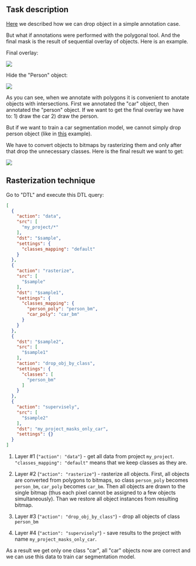 ## Task description

[Here](../drop-classes-simple/drop-classes-simple.md) we described how we can drop object in a simple annotation case.

But what if annotations were performed with the polygonal tool. And the final mask is the result of sequential overlay of objects. Here is an example. 

Final overlay:

![](01.jpg)

Hide the "Person" object:

![](02.jpg)

As you can see, when we annotate with polygons it is convenient to anotate objects with intersections. First we annotated the "car" object, then annotated the "person" object. If we want to get the final overlay we have to: 1) draw the car 2) draw the person.  

But if we want to train a car segmentation model, we cannot simply drop person object (like in [this](../drop-classes-simple/drop-classes-simple.md) example). 

We have to convert objects to bitmaps by rasterizing them and only after that drop the unnecessary classes. Here is the final result we want to get:

![](03.jpg)


## Rasterization technique

Go to "DTL" and execute this DTL query:

```json
[
  {
    "action": "data",
    "src": [
      "my_project/*"
    ],
    "dst": "$sample",
    "settings": {
      "classes_mapping": "default"
    }
  },
  {
    "action": "rasterize",
    "src": [
      "$sample"
    ],
    "dst": "$sample1",
    "settings": {
      "classes_mapping": {
        "person_poly": "person_bm",
        "car_poly": "car_bm"
      }
    }
  },
  {
    "dst": "$sample2",
    "src": [
      "$sample1"
    ],
    "action": "drop_obj_by_class",
    "settings": {
      "classes": [
        "person_bm"
      ]
    }
  },
  {
    "action": "supervisely",
    "src": [
      "$sample2"
    ],
    "dst": "my_project_masks_only_car",
    "settings": {}
  }
]
```

1. Layer #1 (`"action": "data"`) - get all data from project `my_project`. `"classes_mapping": "default"` means that we keep classes as they are. 

2. Layer #2 (`"action": "rasterize"`) - rasterize all objects. First, all objects are converted from polygons to bitmaps, so class `person_poly` becomes `person_bm`, `car_poly` becomes `car_bm`. Then all objects are drawn to the single bitmap (thus each pixel cannot be assigned to a few objects simultaneously). Than we restore all object instances from resulting bitmap. 

3. Layer #3 (`"action": "drop_obj_by_class"`) - drop all objects of class `person_bm`

4. Layer #4 (`"action": "supervisely"`) - save results to the project with name `my_project_masks_only_car`.


As a result we get only one class "car", all "car" objects now are correct and we can use this data to train car segmentation model. 




